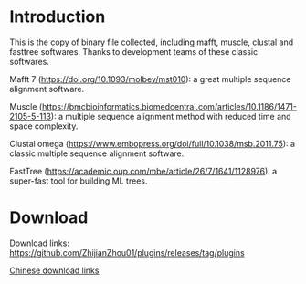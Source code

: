 # Introduction
This is the copy of binary file collected, including mafft, muscle, clustal and fasttree softwares. Thanks to development teams of these classic softwares.

Mafft 7 (https://doi.org/10.1093/molbev/mst010): a great multiple sequence alignment software.

Muscle (https://bmcbioinformatics.biomedcentral.com/articles/10.1186/1471-2105-5-113): a multiple sequence alignment method with reduced time and space complexity.

Clustal omega (https://www.embopress.org/doi/full/10.1038/msb.2011.75): a classic multiple sequence alignment software.

FastTree (https://academic.oup.com/mbe/article/26/7/1641/1128976): a super-fast tool for building ML trees.

# Download
Download links: https://github.com/ZhijianZhou01/plugins/releases/tag/plugins

[Chinese download links](https://cowtransfer.com/s/83006b14f8b548)
